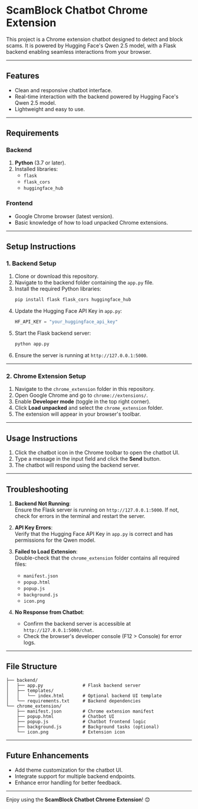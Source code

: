 
# ScamBlock Chatbot Chrome Extension

This project is a Chrome extension chatbot designed to detect and block scams. It is powered by Hugging Face's Qwen 2.5 model, with a Flask backend enabling seamless interactions from your browser.

---

## **Features**
- Clean and responsive chatbot interface.
- Real-time interaction with the backend powered by Hugging Face's Qwen 2.5 model.
- Lightweight and easy to use.

---

## **Requirements**

### **Backend**
1. **Python** (3.7 or later).
2. Installed libraries:
   - `flask`
   - `flask_cors`
   - `huggingface_hub`

### **Frontend**
- Google Chrome browser (latest version).
- Basic knowledge of how to load unpacked Chrome extensions.

---

## **Setup Instructions**

### **1. Backend Setup**
1. Clone or download this repository.
2. Navigate to the backend folder containing the `app.py` file.
3. Install the required Python libraries:
   ```bash
   pip install flask flask_cors huggingface_hub
   ```
4. Update the Hugging Face API Key in `app.py`:
   ```python
   HF_API_KEY = "your_huggingface_api_key"
   ```
5. Start the Flask backend server:
   ```bash
   python app.py
   ```
6. Ensure the server is running at `http://127.0.0.1:5000`.

---

### **2. Chrome Extension Setup**
1. Navigate to the `chrome_extension` folder in this repository.
2. Open Google Chrome and go to `chrome://extensions/`.
3. Enable **Developer mode** (toggle in the top right corner).
4. Click **Load unpacked** and select the `chrome_extension` folder.
5. The extension will appear in your browser's toolbar.

---

## **Usage Instructions**

1. Click the chatbot icon in the Chrome toolbar to open the chatbot UI.
2. Type a message in the input field and click the **Send** button.
3. The chatbot will respond using the backend server.

---

## **Troubleshooting**

1. **Backend Not Running**:  
   Ensure the Flask server is running on `http://127.0.0.1:5000`. If not, check for errors in the terminal and restart the server.

2. **API Key Errors**:  
   Verify that the Hugging Face API Key in `app.py` is correct and has permissions for the Qwen model.

3. **Failed to Load Extension**:  
   Double-check that the `chrome_extension` folder contains all required files:
   - `manifest.json`
   - `popup.html`
   - `popup.js`
   - `background.js`
   - `icon.png`

4. **No Response from Chatbot**:  
   - Confirm the backend server is accessible at `http://127.0.0.1:5000/chat`.
   - Check the browser's developer console (F12 > Console) for error logs.

---

## **File Structure**

```
├── backend/
│   ├── app.py               # Flask backend server
│   ├── templates/
│   │   └── index.html       # Optional backend UI template
│   └── requirements.txt     # Backend dependencies
└── chrome_extension/
    ├── manifest.json        # Chrome extension manifest
    ├── popup.html           # Chatbot UI
    ├── popup.js             # Chatbot frontend logic
    ├── background.js        # Background tasks (optional)
    └── icon.png             # Extension icon
```

---

## **Future Enhancements**
- Add theme customization for the chatbot UI.
- Integrate support for multiple backend endpoints.
- Enhance error handling for better feedback.

---

Enjoy using the **ScamBlock Chatbot Chrome Extension**! 😊
